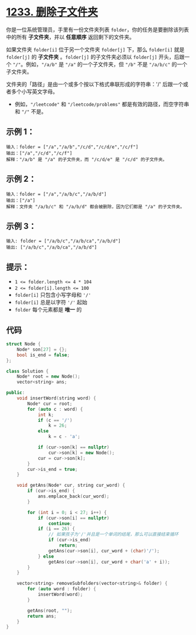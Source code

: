 # [1233. 删除子文件夹](https://leetcode.cn/problems/remove-sub-folders-from-the-filesystem/)

你是一位系统管理员，手里有一份文件夹列表 `folder`，你的任务是要删除该列表中的所有 **子文件夹**，并以 **任意顺序** 返回剩下的文件夹。

如果文件夹 `folder[i]` 位于另一个文件夹 `folder[j]` 下，那么 `folder[i]` 就是 `folder[j]` 的 **子文件夹** 。`folder[j]` 的子文件夹必须以 `folder[j]` 开头，后跟一个 `"/"`。例如，`"/a/b"` 是 `"/a"` 的一个子文件夹，但 `"/b"` 不是 `"/a/b/c"` 的一个子文件夹。

文件夹的「路径」是由一个或多个按以下格式串联形成的字符串：'/' 后跟一个或者多个小写英文字母。

- 例如，`"/leetcode"` 和 `"/leetcode/problems"` 都是有效的路径，而空字符串和 `"/"` 不是。

## **示例 1：**

```
输入：folder = ["/a","/a/b","/c/d","/c/d/e","/c/f"]
输出：["/a","/c/d","/c/f"]
解释："/a/b" 是 "/a" 的子文件夹，而 "/c/d/e" 是 "/c/d" 的子文件夹。
```

## **示例 2：**

```
输入：folder = ["/a","/a/b/c","/a/b/d"]
输出：["/a"]
解释：文件夹 "/a/b/c" 和 "/a/b/d" 都会被删除，因为它们都是 "/a" 的子文件夹。
```

## **示例 3：**

```
输入: folder = ["/a/b/c","/a/b/ca","/a/b/d"]
输出: ["/a/b/c","/a/b/ca","/a/b/d"]
```

## **提示：**

- `1 <= folder.length <= 4 * 104`
- `2 <= folder[i].length <= 100`
- `folder[i]` 只包含小写字母和 `'/'`
- `folder[i]` 总是以字符 `'/'` 起始
- `folder` 每个元素都是 **唯一** 的

## 代码

```cpp
struct Node {
    Node* son[27] = {};
    bool is_end = false;
};

class Solution {
    Node* root = new Node();
    vector<string> ans;

public:
    void insertWord(string word) {
        Node* cur = root;
        for (auto c : word) {
            int k;
            if (c == '/')
                k = 26;
            else
                k = c - 'a';

            if (cur->son[k] == nullptr)
                cur->son[k] = new Node();
            cur = cur->son[k];
        }
        cur->is_end = true;
    }

    void getAns(Node* cur, string cur_word) {
        if (cur->is_end) {
            ans.emplace_back(cur_word);
        }

        for (int i = 0; i < 27; i++) {
            if (cur->son[i] == nullptr)
                continue;
            if (i == 26) {
                // 如果孩子为'/'并且是一个单词的结尾，那么可以直接结束循环
                if (cur->is_end)
                    return;
                getAns(cur->son[i], cur_word + (char)'/');
            } else
                getAns(cur->son[i], cur_word + char('a' + i));
        }
    }

    vector<string> removeSubfolders(vector<string>& folder) {
        for (auto word : folder) {
            insertWord(word);
        }

        getAns(root, "");
        return ans;
    }
}
```

